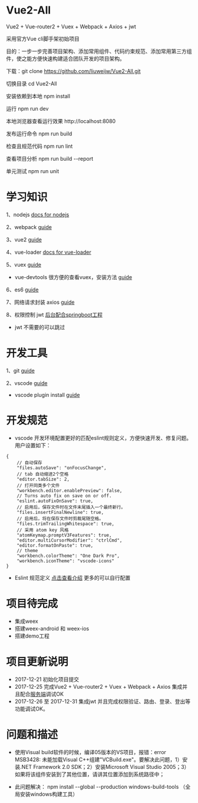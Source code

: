 # Vue2-All
Vue2 + Vue-router2 + Vuex + Webpack + Axios + jwt

采用官方Vue cli脚手架初始项目

目的：一步一步完善项目架构、添加常用组件、代码约束规范、添加常用第三方组件，使之能方便快速构建适合团队开发的项目架构。

下载：git clone https://github.com/liuweijw/Vue2-All.git

切换目录 cd Vue2-All

安装依赖到本地 npm install

运行 npm run dev

本地浏览器查看运行效果 http://localhost:8080

发布运行命令 npm run build

检查且规范代码 npm run lint

查看项目分析 npm run build --report

单元测试 npm run unit

# 学习知识
1、nodejs [docs for nodejs](http://www.runoob.com/nodejs/nodejs-tutorial.html)

2、webpack [guide](http://vuejs-templates.github.io/webpack/)

3、vue2 [guide](https://cn.vuejs.org/v2/guide/index.html)

4、vue-loader [docs for vue-loader](http://vuejs.github.io/vue-loader)

5、vuex [guide](https://vuex.vuejs.org/zh-cn/)

- vue-devtools 很方便的查看vuex，安装方法 [guide](https://github.com/liuweijw/Vue2-All/blob/master/VUE_DEV.md)

6、es6 [guide](http://es6.ruanyifeng.com/)

7、网络请求封装 axios [guide](https://github.com/axios/axios)

8、权限控制 jwt [后台配合springboot工程](https://github.com/liuweijw/fw-framework)

- jwt 不需要的可以跳过

# 开发工具
1、git [guide](http://www.runoob.com/git/git-tutorial.html)

2、vscode [guide](https://code.visualstudio.com/)

- vscode plugin install [guide](https://github.com/liuweijw/Vue2-All/blob/master/VSCODE.md)

# 开发规范

- vscode 开发环境配置更好的匹配eslint规则定义，方便快速开发、修复问题。 用户设置如下：
```
{
    // 自动保存
    "files.autoSave": "onFocusChange",
    // tab 自动缩进2个空格
    "editor.tabSize": 2,
    // 打开同类多个文件
    "workbench.editor.enablePreview": false,
    // Turns auto fix on save on or off.
    "eslint.autoFixOnSave": true,
    // 启用后，保存文件时在文件末尾插入一个最终新行。
    "files.insertFinalNewline": true,
    // 启用后，将在保存文件时剪裁尾随空格。
    "files.trimTrailingWhitespace": true,
    // 采用 atom key 风格
    "atomKeymap.promptV3Features": true,
    "editor.multiCursorModifier": "ctrlCmd",
    "editor.formatOnPaste": true,
    // theme
    "workbench.colorTheme": "One Dark Pro",
    "workbench.iconTheme": "vscode-icons"
}
```
- Eslint 规范定义 [点击查看介绍](.eslintrc.js) 更多的可以自行配置

# 项目待完成
- 集成weex
- 搭建weex-android 和 weex-ios
- 搭建demo工程

# 项目更新说明
- 2017-12-21 初始化项目提交
- 2017-12-25 完成Vue2 + Vue-router2 + Vuex + Webpack + Axios 集成并且配合[服务端](https://github.com/liuweijw/fw-framework)调试OK
- 2017-12-26 至 2017-12-31 集成jwt 并且完成权限验证、路由、登录、登出等功能调试OK。

# 问题和描述
- 使用Visual build软件的时候，编译05版本的VS项目，报错：error MSB3428: 未能加载Visual C++组建"VCBuild.exe"。要解决此问题，1）安装.NET Framework 2.0 SDK；2）安装Microsoft Visual Studio 2005；3）如果将该组件安装到了其他位置，请讲其位置添加到系统路径中；

- 此问题解决： npm install --global --production windows-build-tools  （全局安装windows构建工具）
